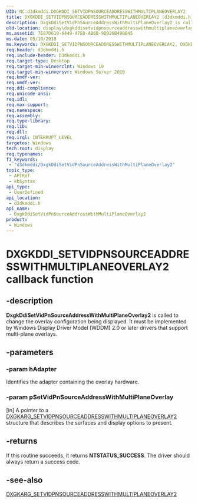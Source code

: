 ```yaml
---
UID: NC:d3dkmddi.DXGKDDI_SETVIDPNSOURCEADDRESSWITHMULTIPLANEOVERLAY2
title: DXGKDDI_SETVIDPNSOURCEADDRESSWITHMULTIPLANEOVERLAY2 (d3dkmddi.h)
description: DxgkDdiSetVidPnSourceAddressWithMultiPlaneOverlay2 is called to change the overlay configuration being displayed.
old-location: display\dxgkddisetvidpnsourceaddresswithmultiplaneoverlay2.htm
ms.assetid: 7E87D610-6449-47E0-AB6B-9D926B490B45
ms.date: 05/10/2018
ms.keywords: DXGKDDI_SETVIDPNSOURCEADDRESSWITHMULTIPLANEOVERLAY2, DXGKDDI_SETVIDPNSOURCEADDRESSWITHMULTIPLANEOVERLAY2 callback, DxgkDdiSetVidPnSourceAddressWithMultiPlaneOverlay2, DxgkDdiSetVidPnSourceAddressWithMultiPlaneOverlay2 callback function [Display Devices], d3dkmddi/DxgkDdiSetVidPnSourceAddressWithMultiPlaneOverlay2, display.dxgkddisetvidpnsourceaddresswithmultiplaneoverlay2
req.header: d3dkmddi.h
req.include-header: D3dkmddi.h
req.target-type: Desktop
req.target-min-winverclnt: Windows 10
req.target-min-winversvr: Windows Server 2016
req.kmdf-ver: 
req.umdf-ver: 
req.ddi-compliance: 
req.unicode-ansi: 
req.idl: 
req.max-support: 
req.namespace: 
req.assembly: 
req.type-library: 
req.lib: 
req.dll: 
req.irql: INTERRUPT_LEVEL
targetos: Windows
tech.root: display
req.typenames: 
f1_keywords:
 - "d3dkmddi/DxgkDdiSetVidPnSourceAddressWithMultiPlaneOverlay2"
topic_type:
 - APIRef
 - kbSyntax
api_type:
 - UserDefined
api_location:
 - d3dkmddi.h
api_name:
 - DxgkDdiSetVidPnSourceAddressWithMultiPlaneOverlay2
product:
 - Windows
---
```


# DXGKDDI_SETVIDPNSOURCEADDRESSWITHMULTIPLANEOVERLAY2 callback function

## -description

<b>DxgkDdiSetVidPnSourceAddressWithMultiPlaneOverlay2</b> is called to change the overlay configuration being displayed. It must be implemented by Windows Display Driver Model (WDDM) 2.0 or later drivers that support multi-plane overlays.

## -parameters

### -param hAdapter

Identifies the adapter containing the overlay hardware.

### -param pSetVidPnSourceAddressWithMultiPlaneOverlay

[in] A pointer to a <a href="https://docs.microsoft.com/windows-hardware/drivers/ddi/d3dkmddi/ns-d3dkmddi-_dxgkarg_setvidpnsourceaddresswithmultiplaneoverlay2">DXGKARG_SETVIDPNSOURCEADDRESSWITHMULTIPLANEOVERLAY2</a> structure that describes the surfaces and display options to present.

## -returns

If this routine succeeds, it returns <b>NTSTATUS_SUCCESS</b>. The driver should always return a success code.

## -see-also

<a href="https://docs.microsoft.com/windows-hardware/drivers/ddi/d3dkmddi/ns-d3dkmddi-_dxgkarg_setvidpnsourceaddresswithmultiplaneoverlay2">DXGKARG_SETVIDPNSOURCEADDRESSWITHMULTIPLANEOVERLAY2</a>


